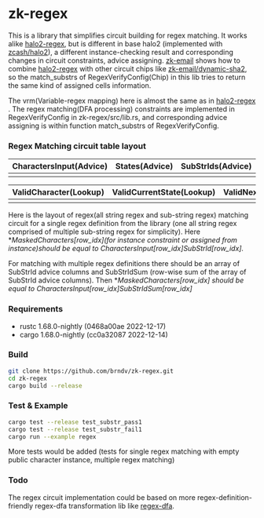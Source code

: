 # zk-regex

This is a library that simplifies circuit building for regex matching. It works alike [halo2-regex](https://github.com/zkemail/halo2-regex), but is different in base halo2 (implemented with [zcash/halo2](https://github.com/zcash/halo2)), a different instance-checking result and corresponding changes in circuit constraints, advice assigning.  [zk-email](https://github.com/zkemail/halo2-zk-email.git) shows how to combine [halo2-regex](https://github.com/zkemail/halo2-regex) with other circuit chips like [zk-email/dynamic-sha2](https://github.com/zkemail/halo2-dynamic-sha256.git), so the match_substrs of RegexVerifyConfig(Chip) in this lib tries to return the same kind of assigned cells information. 

The vrm(Variable-regex mapping) here is almost the same as in  [halo2-regex](https://github.com/zkemail/halo2-regex) .
The regex matching(DFA processing) constraints are implemented in RegexVerifyConfig in zk-regex/src/lib.rs, and corresponding advice assigning is within function match_substrs of RegexVerifyConfig.

### Regex Matching circuit table layout

| CharactersInput(Advice) | States(Advice) | SubStrIds(Advice) | MaskedCharacters(Advice) |
| :---------------------- | :------------- | :---------------- | :----------------------- |
|  |  |  |  |


| ValidCharacter(Lookup) | ValidCurrentState(Lookup) | ValidNextState(Lookup) | ValidSubstrId(Lookup) |
| :--------------------- | :------------------------ | :--------------------- | :-------------------- |
|  |  |  |  |

Here is the layout of regex(all string regex and sub-string regex)  matching circuit for a single regex definition from the library (one all string regex comprised of multiple sub-string regex for simplicity). Here **MaskedCharacters[row_idx](for instance constraint or assigned from instance)should be equal to CharactersInput[row_idx]*SubStrId[row_idx].**

For matching with multiple regex definitions there should be an array of SubStrId advice columns and SubStrIdSum (row-wise sum of the array of SubStrId advice columns). Then **MaskedCharacters[row_idx] should be equal to CharactersInput[row_idx]*SubStrIdSum[row_idx]**

### Requirements

- rustc 1.68.0-nightly (0468a00ae 2022-12-17)
- cargo 1.68.0-nightly (cc0a32087 2022-12-14)

### Build

```bash
git clone https://github.com/brndv/zk-regex.git
cd zk-regex
cargo build --release
```

### Test & Example

```bash
cargo test --release test_substr_pass1
cargo test --release test_substr_fail1
cargo run --example regex
```

More tests would be added (tests for single regex matching with empty public character instance, multiple regex matching) 

### Todo

The regex circuit implementation could be based on more regex-definition-friendly regex-dfa transformation lib like [regex-dfa](https://github.com/jneem/regex-dfa).
